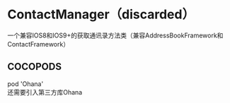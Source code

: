 # ContactManager（discarded）
一个兼容IOS8和IOS9+的获取通讯录方法类（兼容AddressBookFramework和ContactFramework）
## COCOPODS
pod 'Ohana'  
还需要引入第三方库Ohana
